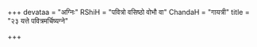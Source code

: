 +++
devataa = "अग्निः"
RShiH = "पवित्रो वसिष्ठो वोभौ वा"
ChandaH = "गायत्री"
title = "२३ यत्ते पवित्रमर्चिष्यग्ने"

+++
